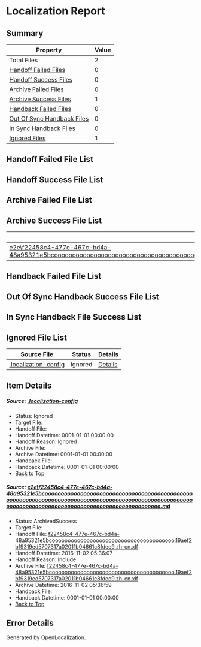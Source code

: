 # <a name='report-top'></a> Localization Report

## Summary
 Property | Value 
 -------- | ----- 
 Total Files | 2
[ Handoff Failed Files ](#handoff-failed-list)| 0
[ Handoff Success Files ](#handoff-success-list)| 0
[ Archive Failed Files ](#archive-failed-list)| 0
[ Archive Success Files ](#archive-success-list)| 1
[ Handback Failed Files ](#handback-failed-list)| 0
[ Out Of Sync Handback Files ](#outofsync-handback-success-list)| 0
[ In Sync Handback Files ](#insync-handback-success-list)| 0
[ Ignored Files ](#ignored-list)| 1

## <a name='handoff-failed-list'></a> Handoff Failed File List

## <a name='handoff-success-list'></a> Handoff Success File List

## <a name='archive-failed-list'></a> Archive Failed File List

## <a name='archive-success-list'></a> Archive Success File List
 Source File | Status | Details 
 ----------- | ------ | ------- 
 [e2e\f22458c4-477e-467c-bd4a-48a95321e5bcoooooooooooooooooooooooooooooooooooooooooooooooooooooooooooooooooooooooooooooooooooooooooooooooooooooooooooooooooooooooooooooooooooooooooooooooooooooooo.md](https://github.com/OpenLocalizationTestOrg/ol-test0/blob/0cd143b686be86b1686fe7fa1354d58990e11810/e2e/f22458c4-477e-467c-bd4a-48a95321e5bcoooooooooooooooooooooooooooooooooooooooooooooooooooooooooooooooooooooooooooooooooooooooooooooooooooooooooooooooooooooooooooooooooooooooooooooooooooooooo.md) | ArchivedSuccess | [Details](#212ae4d6134eeddb888e607c4762df180c496d941)

## <a name='handback-failed-list'></a> Handback Failed File List

## <a name='outofsync-handback-success-list'></a> Out Of Sync Handback Success File List

## <a name='insync-handback-success-list'></a> In Sync Handback File Success List

## <a name='ignored-list'></a> Ignored File List
 Source File | Status | Details 
 ----------- | ------ | ------- 
 [.localization-config](https://github.com/OpenLocalizationTestOrg/ol-test0/blob/0cd143b686be86b1686fe7fa1354d58990e11810/.localization-config) | Ignored | [Details](#c268a05ecaa7ec85942ed632c29928ee5bd6da8d0)

## Item Details
##### <a name='c268a05ecaa7ec85942ed632c29928ee5bd6da8d0'></a> Source: [.localization-config](https://github.com/OpenLocalizationTestOrg/ol-test0/blob/0cd143b686be86b1686fe7fa1354d58990e11810/.localization-config)
* Status: Ignored
* Target File: 
* Handoff File: 
* Handoff Datetime: 0001-01-01 00:00:00
* Handoff Reason: Ignored
* Archive File: 
* Archive Datetime: 0001-01-01 00:00:00
* Handback File: 
* Handback Datetime: 0001-01-01 00:00:00
* [Back to Top](#report-top)

##### <a name='212ae4d6134eeddb888e607c4762df180c496d941'></a> Source: [e2e\f22458c4-477e-467c-bd4a-48a95321e5bcoooooooooooooooooooooooooooooooooooooooooooooooooooooooooooooooooooooooooooooooooooooooooooooooooooooooooooooooooooooooooooooooooooooooooooooooooooooooo.md](https://github.com/OpenLocalizationTestOrg/ol-test0/blob/0cd143b686be86b1686fe7fa1354d58990e11810/e2e/f22458c4-477e-467c-bd4a-48a95321e5bcoooooooooooooooooooooooooooooooooooooooooooooooooooooooooooooooooooooooooooooooooooooooooooooooooooooooooooooooooooooooooooooooooooooooooooooooooooooooo.md)
* Status: ArchivedSuccess
* Target File: 
* Handoff File: [f22458c4-477e-467c-bd4a-48a95321e5bcooooooooooooooooooooooooooooooooooooooo.19aef2bf9319ed5707317a02011b04661c8fdee9.zh-cn.xlf](https://github.com/OpenLocalizationTestOrg/ol-test0-handoff/blob/45838050e63a2ad50473d2fd63dffc2568d6001d/ol-handoff/OpenLocalizationTestOrg/ol-test0-zhcn/yufeih/ht/f22458c4-477e-467c-bd4a-48a95321e5bcooooooooooooooooooooooooooooooooooooooo.19aef2bf9319ed5707317a02011b04661c8fdee9.zh-cn.xlf)
* Handoff Datetime: 2016-11-02 05:36:07
* Handoff Reason: Include
* Archive File: [f22458c4-477e-467c-bd4a-48a95321e5bcooooooooooooooooooooooooooooooooooooooo.19aef2bf9319ed5707317a02011b04661c8fdee9.zh-cn.xlf](https://github.com/OpenLocalizationTestOrg/ol-test0-handoff/blob/377f1e3b65a61a066e0a07d4e348560206abab7e/ol-archive/OpenLocalizationTestOrg/ol-test0-zhcn/yufeih/ht/f22458c4-477e-467c-bd4a-48a95321e5bcooooooooooooooooooooooooooooooooooooooo.19aef2bf9319ed5707317a02011b04661c8fdee9.zh-cn.xlf)
* Archive Datetime: 2016-11-02 05:36:59
* Handback File: 
* Handback Datetime: 0001-01-01 00:00:00
* [Back to Top](#report-top)


## Error Details

Generated by OpenLocalization.
